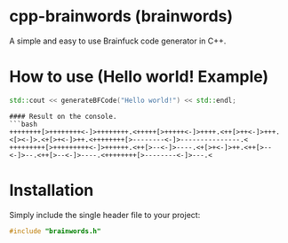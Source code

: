 # cpp-brainwords (brainwords)
A simple and easy to use Brainfuck code generator in C++.

# How to use (Hello world! Example)
```cpp
std::cout << generateBFCode("Hello world!") << std::endl;
```
```
#### Result on the console.
```bash
++++++++[>++++++++<-]>++++++++.<+++++[>+++++<-]>++++.<++[>++<-]>+++.<[><-]>.<+[>+<-]>++.<++++++++[>--------<-]>---------------.<
+++++++++[>+++++++++<-]>++++++.<++[>--<-]>----.<+[>+<-]>++.<++[>--<-]>--.<++[>--<-]>----.<++++++++[>--------<-]>---.<
```


# Installation

Simply include the single header file to your project:

```cpp
#include "brainwords.h"
```
